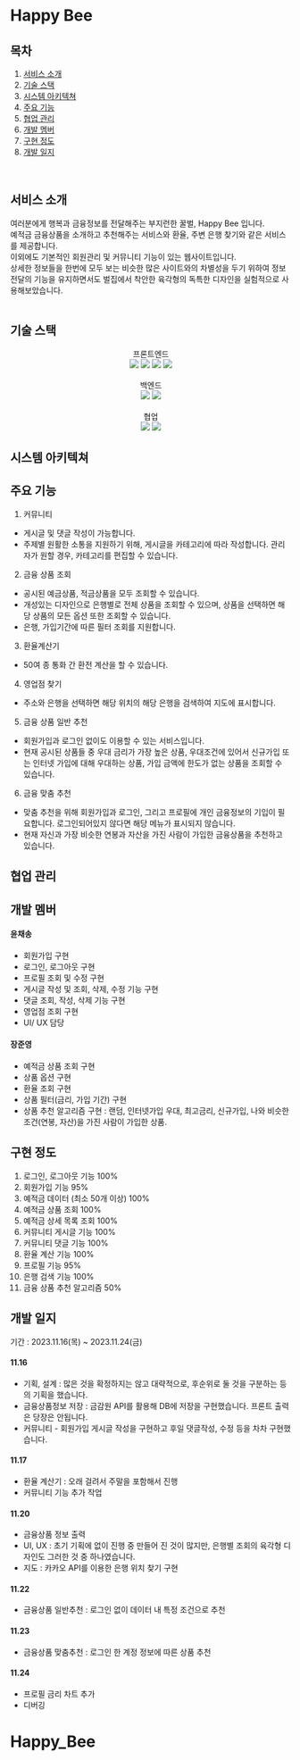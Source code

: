 # Happy Bee

## 목차

1. [서비스 소개](#1)
2. [기술 스택](#2)
3. [시스템 아키텍쳐](#3)
4. [주요 기능](#4)
5. [협업 관리](#5)
6. [개발 멤버](#6)
7. [구현 정도](#7)
8. [개발 일지](#8)

<br>

<div id="1"></div>

## 서비스 소개

여러분에게 행복과 금융정보를 전달해주는 부지런한 꿀벌, Happy Bee 입니다.
<br>
예적금 금융상품을 소개하고 추천해주는 서비스와 환율, 주변 은행 찾기와 같은 서비스를 제공합니다.<br>
이외에도 기본적인 회원관리 및 커뮤니티 기능이 있는 웹사이트입니다.
<br>
상세한 정보들을 한번에 모두 보는 비슷한 많은 사이트와의 차별성을 두기 위하여 정보전달의 기능을 유지하면서도 벌집에서 착안한 육각형의 독특한 디자인을 실험적으로 사용해보았습니다.
<br>
<br>

<div id="2"></div>

## 기술 스택

<div align=center>
<div>프론트엔드</div>
<img src="https://img.shields.io/badge/html5-E34F26?style=for-the-badge&logo=html5&logoColor=white"> <img src="https://img.shields.io/badge/css-1572B6?style=for-the-badge&logo=css3&logoColor=white"> <img src="https://img.shields.io/badge/javascript-F7DF1E?style=for-the-badge&logo=javascript&logoColor=black">
<img src="https://img.shields.io/badge/vue.js-4FC08D?style=for-the-badge&logo=vue.js&logoColor=white">
<br>
<br>
<div>백엔드</div>
<img src="https://img.shields.io/badge/python-3776AB?style=for-the-badge&logo=python&logoColor=white">
 <img src="https://img.shields.io/badge/django-092E20?style=for-the-badge&logo=django&logoColor=white">
<br>
<br>
<div>협업</div>
<img src="https://img.shields.io/badge/github-181717?style=for-the-badge&logo=github&logoColor=white">
<img src="https://img.shields.io/badge/git-F05032?style=for-the-badge&logo=git&logoColor=white">
</div>

<div id="3"></div>

## 시스템 아키텍쳐

<div id="4"></div>

## 주요 기능

1. 커뮤니티

- 게시글 및 댓글 작성이 가능합니다.
- 주제별 원활한 소통을 지원하기 위해, 게시글을 카테고리에 따라 작성합니다. 관리자가 원할 경우, 카테고리를 편집할 수 있습니다.

2. 금융 상품 조회

- 공시된 예금상품, 적금상품을 모두 조회할 수 있습니다.
- 개성있는 디자인으로 은행별로 전체 상품을 조회할 수 있으며, 상품을 선택하면 해당 상품의 모든 옵션 또한 조회할 수 있습니다.
- 은행, 가입기간에 따른 필터 조회를 지원합니다.

3. 환율계산기

- 50여 종 통화 간 환전 계산을 할 수 있습니다.

4. 영업점 찾기

- 주소와 은행을 선택하면 해당 위치의 해당 은행을 검색하여 지도에 표시합니다.

5. 금융 상품 일반 추천

- 회원가입과 로그인 없이도 이용할 수 있는 서비스입니다.
- 현재 공시된 상품들 중 우대 금리가 가장 높은 상품, 우대조건에 있어서 신규가입 또는 인터넷 가입에 대해 우대하는 상품, 가입 금액에 한도가 없는 상품을 조회할 수 있습니다.

6. 금융 맞춤 추천

- 맞춤 추천을 위해 회원가입과 로그인, 그리고 프로필에 개인 금융정보의 기입이 필요합니다. 로그인되어있지 않다면 해당 메뉴가 표시되지 않습니다.
- 현재 자신과 가장 비슷한 연봉과 자산을 가진 사람이 가입한 금융상품을 추천하고 있습니다.

<div id="5"></div>

## 협업 관리

<div id="6"></div>

## 개발 멤버

#### 윤채송

- 회원가입 구현
- 로그인, 로그아웃 구현
- 프로필 조회 및 수정 구현
- 게시글 작성 및 조회, 삭제, 수정 기능 구현
- 댓글 조회, 작성, 삭제 기능 구현
- 영업점 조회 구현
- UI/ UX 담당

#### 장준영

- 예적금 상품 조회 구현
- 상품 옵션 구현
- 환율 조회 구현
- 상품 필터(금리, 가입 기간) 구현
- 상품 추천 알고리즘 구현 : 랜덤, 인터넷가입 우대, 최고금리, 신규가입, 나와 비슷한 조건(연봉, 자산)을 가진 사람이 가입한 상품.

<div id="7"></div>

## 구현 정도

1. 로그인, 로그아웃 기능 100%
2. 회원가입 기능 95%
3. 예적금 데이터 (최소 50개 이상) 100%
4. 예적금 상품 조회 100%
5. 예적금 상세 목록 조회 100%
6. 커뮤니티 게시글 기능 100%
7. 커뮤니티 댓글 기능 100%
8. 환율 계산 기능 100%
9. 프로필 기능 95%
10. 은행 검색 기능 100%
11. 금융 상품 추천 알고리즘 50%

<div id=8></div>

## 개발 일지

기간 : 2023.11.16(목) ~ 2023.11.24(금)

#### 11.16

- 기획, 설계 : 많은 것을 확정하지는 않고 대략적으로, 후순위로 둘 것을 구분하는 등의 기획을 했습니다.
- 금융상품정보 저장 : 금감원 API를 활용해 DB에 저장을 구현했습니다. 프론트 출력은 당장은 안됩니다.
- 커뮤니티 - 회원가입 게시글 작성을 구현하고 후일 댓글작성, 수정 등을 차차 구현했습니다.

#### 11.17

- 환율 계산기 : 오래 걸려서 주말을 포함해서 진행
- 커뮤니티 기능 추가 작업

#### 11.20

- 금융상품 정보 출력
- UI, UX : 초기 기획에 없이 진행 중 만들어 진 것이 많지만, 은행별 조회의 육각형 디자인도 그러한 것 중 하나였습니다.
- 지도 : 카카오 API를 이용한 은행 위치 찾기 구현

#### 11.22

- 금융상품 일반추천 : 로그인 없이 데이터 내 특정 조건으로 추천

#### 11.23

- 금융상품 맞춤추천 : 로그인 한 계정 정보에 따른 상품 추천

#### 11.24

- 프로필 금리 차트 추가
- 디버깅
# Happy_Bee
